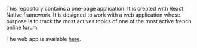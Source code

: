 This repository contains a one-page application. It is created with React Native framework. It is designed to work with a web application whose purpose is to track the most actives topics of one of the most active french online forum.

The web app is available [here](https://github.com/BMatthai/jv-trends-server).
